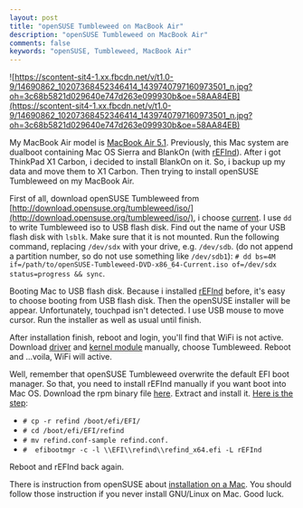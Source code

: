```yaml
---
layout: post
title: "openSUSE Tumbleweed on MacBook Air"
description: "openSUSE Tumbleweed on MacBook Air"
comments: false
keywords: "openSUSE, Tumbleweed, MacBook Air"
---
```


![https://scontent-sit4-1.xx.fbcdn.net/v/t1.0-9/14690862_10207368452346414_1439740797160973501_n.jpg?oh=3c68b5821d029640e747d263e099930b&oe=58AA84EB](https://scontent-sit4-1.xx.fbcdn.net/v/t1.0-9/14690862_10207368452346414_1439740797160973501_n.jpg?oh=3c68b5821d029640e747d263e099930b&oe=58AA84EB)

My MacBook Air model is [MacBook Air 5.1](https://support.apple.com/kb/SP650?locale=en_US&viewlocale=en_US). Previously, this Mac system are dualboot containing Mac OS Sierra and BlankOn (with [rEFInd](http://www.rodsbooks.com/refind/)). After i got ThinkPad X1 Carbon, i decided to install BlankOn on it. So, i backup up my data and move them to X1 Carbon. Then trying to install openSUSE Tumbleweed on my MacBook Air.

First of all, download openSUSE Tumbleweed from [http://download.opensuse.org/tumbleweed/iso/](http://download.opensuse.org/tumbleweed/iso/), i choose [current](http://download.opensuse.org/tumbleweed/iso/openSUSE-Tumbleweed-DVD-x86_64-Current.iso). I use `dd` to write Tumbleweed iso to USB flash disk. Find out the name of your USB flash disk with `lsblk`. Make sure that it is not mounted. Run the following command, replacing `/dev/sdx` with your drive, e.g. `/dev/sdb`. (do not append a partition number, so do not use something like `/dev/sdb1`):
`# dd bs=4M if=/path/to/openSUSE-Tumbleweed-DVD-x86_64-Current.iso of=/dev/sdx status=progress && sync`.

Booting Mac to USB flash disk. Because i installed [rEFInd](https://sourceforge.net/projects/refind/) before, it's easy to choose booting from USB flash disk. Then the openSUSE installer will be appear. Unfortunately, touchpad isn't detected. I use USB mouse to move cursor. Run the installer as well as usual until finish.

After installation finish, reboot and login, you'll find that WiFi is not active. Download  [driver](https://software.opensuse.org/package/broadcom-wl) and
[kernel module](https://software.opensuse.org/package/broadcom-wl-kmp-default) manually, choose Tumbleweed. Reboot and ...voila, WiFi will active.

Well, remember that openSUSE Tumbleweed overwrite the default EFI boot manager. So that, you need to install rEFInd manually if you want boot into Mac OS. Download the rpm binary file [here](http://www.rodsbooks.com/refind/getting.html). Extract and install it. [Here is the step](http://www.rodsbooks.com/refind/installing.html#linux):

* `# cp -r refind /boot/efi/EFI/`
* `# cd /boot/efi/EFI/refind`
* `# mv refind.conf-sample refind.conf.`
* `#  efibootmgr -c -l \\EFI\\refind\\refind_x64.efi -L rEFInd`

Reboot and rEFInd back again.

There is instruction from openSUSE about [installation on a Mac](https://en.opensuse.org/SDB:Installation_on_a_Mac). You should follow those instruction if you never install GNU/Linux on Mac. Good luck.
